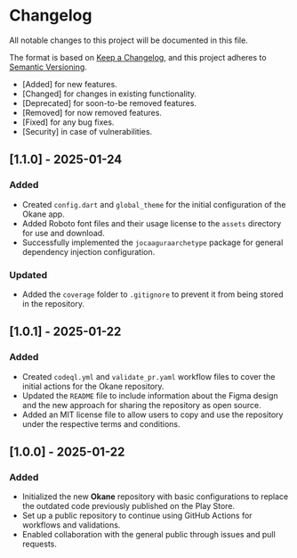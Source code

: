 # Changelog

All notable changes to this project will be documented in this file.

The format is based on [Keep a Changelog](https://keepachangelog.com/en/1.0.0/),
and this project adheres to [Semantic Versioning](https://semver.org/spec/v2.0.0.html).

- [Added] for new features.
- [Changed] for changes in existing functionality.
- [Deprecated] for soon-to-be removed features.
- [Removed] for now removed features.
- [Fixed] for any bug fixes.
- [Security] in case of vulnerabilities.

## [1.1.0] - 2025-01-24

### Added
- Created `config.dart` and `global_theme` for the initial configuration of the Okane app.
- Added Roboto font files and their usage license to the `assets` directory for use and download.
- Successfully implemented the `jocaaguraarchetype` package for general dependency injection configuration.

### Updated
- Added the `coverage` folder to `.gitignore` to prevent it from being stored in the repository.

## [1.0.1] - 2025-01-22

### Added
- Created `codeql.yml` and `validate_pr.yaml` workflow files to cover the initial actions for the Okane repository.
- Updated the `README` file to include information about the Figma design and the new approach for sharing the repository as open source.
- Added an MIT license file to allow users to copy and use the repository under the respective terms and conditions.

## [1.0.0] - 2025-01-22

### Added
- Initialized the new **Okane** repository with basic configurations to replace the outdated code previously published on the Play Store.
- Set up a public repository to continue using GitHub Actions for workflows and validations.
- Enabled collaboration with the general public through issues and pull requests.

